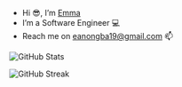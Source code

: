 - Hi 😎, I’m [Emma](google.com)
- I’m a Software Engineer 💻
- Reach me on eanongba19@gmail.com 📫

<!---
manuelnongba/manuelnongba is a ✨ special ✨ repository because its `README.md` (this file) appears on your GitHub profile.
You can click the Preview link to take a look at your changes.
--->
![GitHub Stats](https://github-readme-stats.vercel.app/api?username=manuelnongba&theme=radical)
<!-- [![Top Langs](https://github-readme-stats.vercel.app/api/top-langs/?username=manuelnongba&layout=compact&theme=radical) -->
![GitHub Streak](https://streak-stats.demolab.com/?user=manuelnongba&theme=radical)
